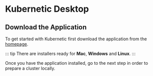 # Kubernetic Desktop

## Download the Application

To get started with Kubernetic first download the application from the [homepage](https://kubernetic.com).

::: tip
There are installers ready for **Mac**, **Windows** and **Linux**.
:::

Once you have the application installed, go to the next step in order to prepare a cluster locally.

